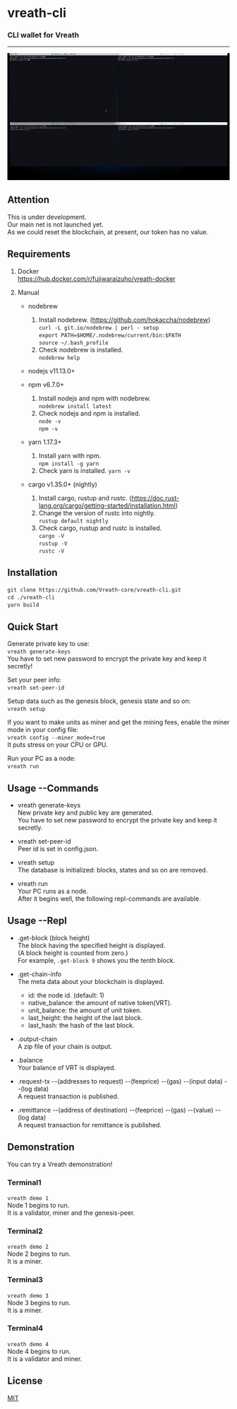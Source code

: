 # vreath-cli

### CLI wallet for Vreath
---

![demo](https://github.com/Vreath-core/Documents/blob/master/vreath_demo_node4.gif?raw=true)  

## Attention
This is under development.  
Our main net is not launched yet.  
As we could reset the blockchain, at present, our token has no value.  

## Requirements
1. Docker  
https://hub.docker.com/r/fujiwaraizuho/vreath-docker  

2. Manual  
    - nodebrew  
        1. Install nodebrew. (https://github.com/hokaccha/nodebrew)  
            `curl -L git.io/nodebrew | perl - setup`  
            `export PATH=$HOME/.nodebrew/current/bin:$PATH`  
            `source ~/.bash_profile`
        2. Check nodebrew is installed.  
            `nodebrew help`  

    - nodejs v11.13.0+  
    - npm v6.7.0+  
        1. Install nodejs and npm with nodebrew.  
            `nodebrew install latest`  
        2. Check nodejs and npm is installed.  
            `node -v`  
            `npm -v`  

    - yarn 1.17.3+  
        1. Install yarn with npm.  
            `npm install -g yarn`  
        2. Check yarn is installed.
            `yarn -v`  
    - cargo v1.35.0+ (nightly)  
        1. Install cargo, rustup and rustc. (https://doc.rust-lang.org/cargo/getting-started/installation.html)  
        2. Change the version of rustc into nightly.  
        `rustup default nightly`  
        3. Check cargo, rustup and rustc is installed.  
            `cargo -V`  
            `rustup -V`  
            `rustc -V`  

## Installation
`git clone https://github.com/Vreath-core/vreath-cli.git`  
`cd ./vreath-cli`  
`yarn build`  

## Quick Start
Generate private key to use:  
`vreath generate-keys`  
You have to set new password to encrypt the private key and keep it secretly!  

Set your peer info:  
`vreath set-peer-id`  

Setup data such as the genesis block, genesis state and so on:  
`vreath setup`  

If you want to make units as miner and get the mining fees, enable the miner mode in your config file:  
`vreath config --miner_mode=true`  
It puts stress on your CPU or GPU.  

Run your PC as a node:  
`vreath run`  

## Usage --Commands
- vreath generate-keys  
New private key and public key are generated.  
You have to set new password to encrypt the private key and keep it secretly.  

- vreath set-peer-id  
Peer id is set in config.json.  

- vreath setup  
The database is initialized: blocks, states and so on are removed.  

- vreath run  
Your PC runs as a node.  
After it begins well, the following repl-commands are available.  

## Usage --Repl
- .get-block (block height)  
The block having the specified height is displayed.  
(A block height is counted from zero.)  
For example, `.get-block 9` shows you the tenth block.

- .get-chain-info  
The meta data about your blockchain is displayed.  

    - id: the node id. (default: 1)  
    - native_balance: the amount of native token(VRT).  
    - unit_balance: the amount of unit token.  
    - last_height: the height of the last block.  
    - last_hash: the hash of the last block.  

- .output-chain  
A zip file of your chain is output.  

- .balance  
Your balance of VRT is displayed.  

- .request-tx --(addresses to request) --(feeprice) --(gas) --(input data) --(log data)  
A request transaction is published.  

- .remittance --(address of destination) --(feeprice) --(gas) --(value) --(log data)  
A request transaction for remittance is published.

## Demonstration
You can try a Vreath demonstration!  

### Terminal1
`vreath demo 1`  
Node 1 begins to run.  
It is a validator, miner and the genesis-peer.  

### Terminal2
`vreath demo 2`  
Node 2 begins to run.  
It is a miner.  

### Terminal3
`vreath demo 3`  
Node 3 begins to run.  
It is a miner.  

### Terminal4
`vreath demo 4`  
Node 4 begins to run.  
It is a validator and miner.  


## License
[MIT](https://github.com/Vreath-core/vreath-cli/blob/master/LICENSE)
